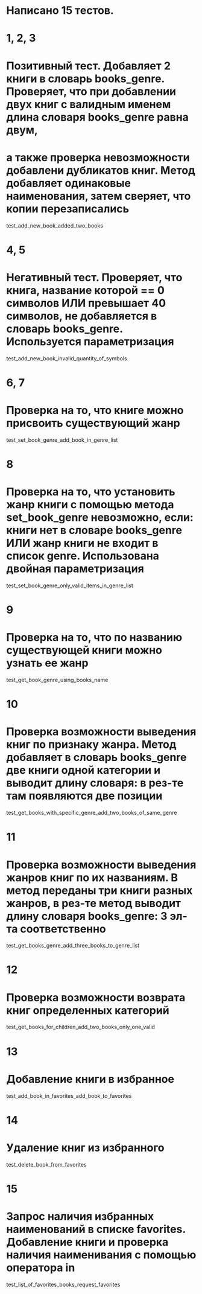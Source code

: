 # Написано 15 тестов. 

# 1, 2, 3

# Позитивный тест. Добавляет 2 книги в словарь books_genre. Проверяет, что при добавлении двух книг с валидным именем длина словаря books_genre равна двум, 

# а также проверка невозможности добавлени дубликатов книг. Метод добавляет одинаковые наименования, затем сверяет, что копии перезаписались 

test_add_new_book_added_two_books  

# 4, 5 

# Негативный тест. Проверяет, что книга, название которой == 0 символов ИЛИ превышает 40 символов, не добавляется в словарь books_genre. Используется параметризация
 
test_add_new_book_invalid_quantity_of_symbols  

# 6, 7

# Проверка на то, что книге можно присвоить существующий жанр

test_set_book_genre_add_book_in_genre_list

# 8

# Проверка на то, что установить жанр книги с помощью метода set_book_genre невозможно, если: книги нет в словаре books_genre ИЛИ жанр книги не входит в список genre. Использована двойная параметризация

test_set_book_genre_only_valid_items_in_genre_list  

# 9

# Проверка на то, что по названию существующей книги можно узнать ее жанр

test_get_book_genre_using_books_name

# 10

# Проверка возможности выведения книг по признаку жанра. Метод добавляет в словарь books_genre две книги одной категории и выводит длину словаря: в рез-те там появляются две позиции

test_get_books_with_specific_genre_add_two_books_of_same_genre 

# 11

#  Проверка возможности выведения жанров книг по их названиям. В метод переданы три книги разных жанров, в рез-те метод выводит длину словаря books_genre: 3 эл-та соответственно  

test_get_books_genre_add_three_books_to_genre_list  

# 12 

# Проверка возможности возврата книг определенных категорий 

test_get_books_for_children_add_two_books_only_one_valid 

# 13 

# Добавление книги в избранное 

test_add_book_in_favorites_add_book_to_favorites

# 14 

# Удаление книг из избранного 

test_delete_book_from_favorites

# 15

# Запрос наличия избранных наименований в списке favorites. Добавление книги и проверка наличия наименивания с помощью оператора in

test_list_of_favorites_books_request_favorites


